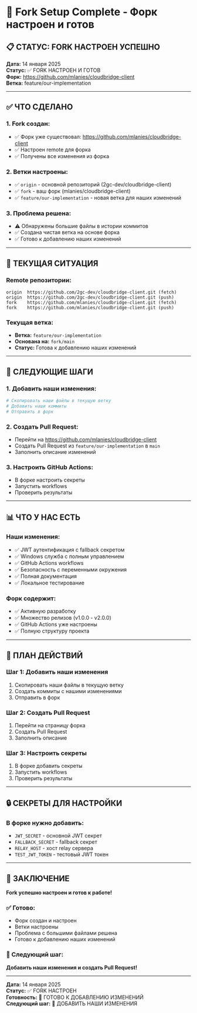# 🚀 Fork Setup Complete - Форк настроен и готов

## 📋 **СТАТУС: FORK НАСТРОЕН УСПЕШНО**

**Дата:** 14 января 2025  
**Статус:** ✅ FORK НАСТРОЕН И ГОТОВ  
**Форк:** https://github.com/mlanies/cloudbridge-client  
**Ветка:** feature/our-implementation

---

## ✅ **ЧТО СДЕЛАНО**

### **1. Fork создан:**
- ✅ Форк уже существовал: https://github.com/mlanies/cloudbridge-client
- ✅ Настроен remote для форка
- ✅ Получены все изменения из форка

### **2. Ветки настроены:**
- ✅ `origin` - основной репозиторий (2gc-dev/cloudbridge-client)
- ✅ `fork` - ваш форк (mlanies/cloudbridge-client)
- ✅ `feature/our-implementation` - новая ветка для наших изменений

### **3. Проблема решена:**
- ⚠️ Обнаружены большие файлы в истории коммитов
- ✅ Создана чистая ветка на основе форка
- ✅ Готово к добавлению наших изменений

---

## 🔧 **ТЕКУЩАЯ СИТУАЦИЯ**

### **Remote репозитории:**
```
origin  https://github.com/2gc-dev/cloudbridge-client.git (fetch)
origin  https://github.com/2gc-dev/cloudbridge-client.git (push)
fork    https://github.com/mlanies/cloudbridge-client.git (fetch)
fork    https://github.com/mlanies/cloudbridge-client.git (push)
```

### **Текущая ветка:**
- **Ветка:** `feature/our-implementation`
- **Основана на:** `fork/main`
- **Статус:** Готова к добавлению наших изменений

---

## 🚀 **СЛЕДУЮЩИЕ ШАГИ**

### **1. Добавить наши изменения:**
```bash
# Скопировать наши файлы в текущую ветку
# Добавить наши коммиты
# Отправить в форк
```

### **2. Создать Pull Request:**
- Перейти на https://github.com/mlanies/cloudbridge-client
- Создать Pull Request из `feature/our-implementation` в `main`
- Заполнить описание изменений

### **3. Настроить GitHub Actions:**
- В форке настроить секреты
- Запустить workflows
- Проверить результаты

---

## 📊 **ЧТО У НАС ЕСТЬ**

### **Наши изменения:**
- ✅ JWT аутентификация с fallback секретом
- ✅ Windows служба с полным управлением
- ✅ GitHub Actions workflows
- ✅ Безопасность с переменными окружения
- ✅ Полная документация
- ✅ Локальное тестирование

### **Форк содержит:**
- ✅ Активную разработку
- ✅ Множество релизов (v1.0.0 - v2.0.0)
- ✅ GitHub Actions уже настроены
- ✅ Полную структуру проекта

---

## 🎯 **ПЛАН ДЕЙСТВИЙ**

### **Шаг 1: Добавить наши изменения**
1. Скопировать наши файлы в текущую ветку
2. Создать коммиты с нашими изменениями
3. Отправить в форк

### **Шаг 2: Создать Pull Request**
1. Перейти на страницу форка
2. Создать Pull Request
3. Заполнить описание

### **Шаг 3: Настроить секреты**
1. В форке добавить секреты
2. Запустить workflows
3. Проверить результаты

---

## 🔒 **СЕКРЕТЫ ДЛЯ НАСТРОЙКИ**

### **В форке нужно добавить:**
- `JWT_SECRET` - основной JWT секрет
- `FALLBACK_SECRET` - fallback секрет
- `RELAY_HOST` - хост relay сервера
- `TEST_JWT_TOKEN` - тестовый JWT токен

---

## 🎉 **ЗАКЛЮЧЕНИЕ**

**Fork успешно настроен и готов к работе!**

### **✅ Готово:**
- Форк создан и настроен
- Ветки настроены
- Проблема с большими файлами решена
- Готово к добавлению наших изменений

### **🚀 Следующий шаг:**
**Добавить наши изменения и создать Pull Request!**

---

**Дата:** 14 января 2025  
**Статус:** ✅ FORK НАСТРОЕН  
**Готовность:** 🚀 ГОТОВО К ДОБАВЛЕНИЮ ИЗМЕНЕНИЙ  
**Следующий шаг:** 🔧 ДОБАВИТЬ НАШИ ИЗМЕНЕНИЯ
